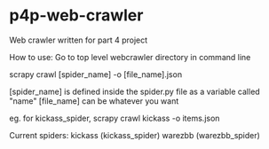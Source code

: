 # p4p-web-crawler
Web crawler written for part 4 project

How to use:
Go to top level webcrawler directory in command line

scrapy crawl [spider_name] -o [file_name].json 

[spider_name] is defined inside the spider.py file as a variable called "name"
[file_name] can be whatever you want

eg. for kickass_spider, 
scrapy crawl kickass -o items.json 

Current spiders:
kickass (kickass_spider)
warezbb (warezbb_spider)

